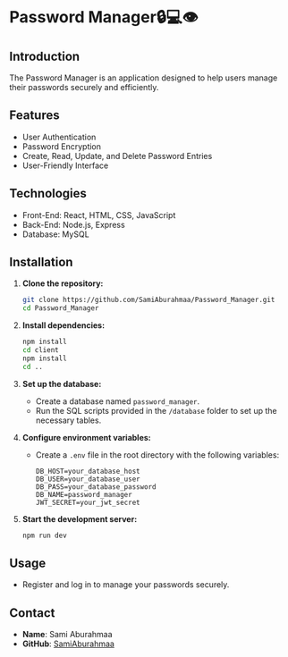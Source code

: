 # Password Manager🔒💻👁️

## Introduction
The Password Manager is an application designed to help users manage their passwords securely and efficiently.

## Features
- User Authentication
- Password Encryption
- Create, Read, Update, and Delete Password Entries
- User-Friendly Interface

## Technologies
- Front-End: React, HTML, CSS, JavaScript
- Back-End: Node.js, Express
- Database: MySQL

## Installation

1. **Clone the repository:**
    ```bash
    git clone https://github.com/SamiAburahmaa/Password_Manager.git
    cd Password_Manager
    ```

2. **Install dependencies:**
    ```bash
    npm install
    cd client
    npm install
    cd ..
    ```

3. **Set up the database:**
   - Create a database named `password_manager`.
   - Run the SQL scripts provided in the `/database` folder to set up the necessary tables.

4. **Configure environment variables:**
   - Create a `.env` file in the root directory with the following variables:
     ```env
     DB_HOST=your_database_host
     DB_USER=your_database_user
     DB_PASS=your_database_password
     DB_NAME=password_manager
     JWT_SECRET=your_jwt_secret
     ```

5. **Start the development server:**
    ```bash
    npm run dev
    ```

## Usage
- Register and log in to manage your passwords securely.

## Contact
- **Name**: Sami Aburahmaa
- **GitHub**: [SamiAburahmaa](https://github.com/SamiAburahmaa)
